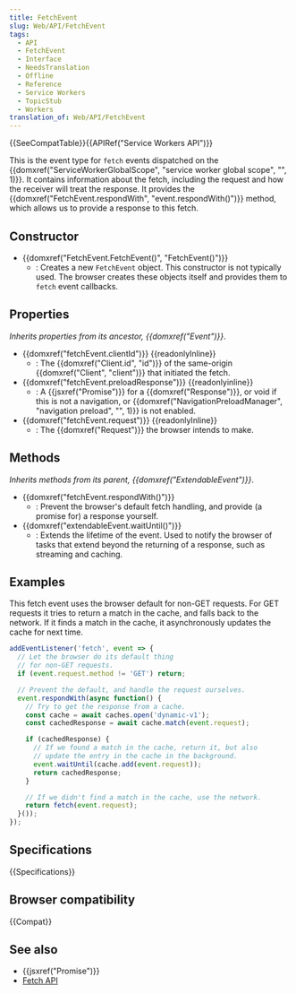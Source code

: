 ```yaml
---
title: FetchEvent
slug: Web/API/FetchEvent
tags:
  - API
  - FetchEvent
  - Interface
  - NeedsTranslation
  - Offline
  - Reference
  - Service Workers
  - TopicStub
  - Workers
translation_of: Web/API/FetchEvent
---
```

{{SeeCompatTable}}{{APIRef("Service Workers API")}}

This is the event type for `fetch` events dispatched on the {{domxref("ServiceWorkerGlobalScope", "service worker global scope", "", 1)}}. It contains information about the fetch, including the request and how the receiver will treat the response. It provides the {{domxref("FetchEvent.respondWith", "event.respondWith()")}} method, which allows us to provide a response to this fetch.

## Constructor

- {{domxref("FetchEvent.FetchEvent()", "FetchEvent()")}}
  - : Creates a new `FetchEvent` object. This constructor is not typically used. The browser creates these objects itself and provides them to `fetch` event callbacks.

## Properties

_Inherits properties from its ancestor, {{domxref("Event")}}_.

- {{domxref("fetchEvent.clientId")}} {{readonlyInline}}
  - : The {{domxref("Client.id", "id")}} of the same-origin {{domxref("Client", "client")}} that initiated the fetch.
- {{domxref("fetchEvent.preloadResponse")}} {{readonlyinline}}
  - : A {{jsxref("Promise")}} for a {{domxref("Response")}}, or void if this is not a navigation, or {{domxref("NavigationPreloadManager", "navigation preload", "", 1)}} is not enabled.
- {{domxref("fetchEvent.request")}} {{readonlyInline}}
  - : The {{domxref("Request")}} the browser intends to make.

## Methods

_Inherits methods from its parent,_ _{{domxref("ExtendableEvent")}}_.

- {{domxref("fetchEvent.respondWith()")}}
  - : Prevent the browser's default fetch handling, and provide (a promise for) a response yourself.
- {{domxref("extendableEvent.waitUntil()")}}
  - : Extends the lifetime of the event. Used to notify the browser of tasks that extend beyond the returning of a response, such as streaming and caching.

## Examples

This fetch event uses the browser default for non-GET requests. For GET requests it tries to return a match in the cache, and falls back to the network. If it finds a match in the cache, it asynchronously updates the cache for next time.

```js
addEventListener('fetch', event => {
  // Let the browser do its default thing
  // for non-GET requests.
  if (event.request.method != 'GET') return;

  // Prevent the default, and handle the request ourselves.
  event.respondWith(async function() {
    // Try to get the response from a cache.
    const cache = await caches.open('dynamic-v1');
    const cachedResponse = await cache.match(event.request);

    if (cachedResponse) {
      // If we found a match in the cache, return it, but also
      // update the entry in the cache in the background.
      event.waitUntil(cache.add(event.request));
      return cachedResponse;
    }

    // If we didn't find a match in the cache, use the network.
    return fetch(event.request);
  }());
});
```

## Specifications

{{Specifications}}

## Browser compatibility

{{Compat}}

## See also

- {{jsxref("Promise")}}
- [Fetch API](/ko/docs/Web/API/Fetch_API)
